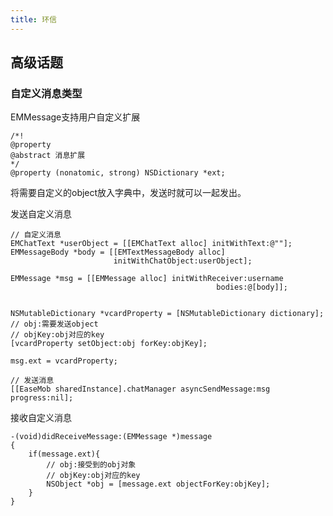 ```yaml
---
title: 环信
---
```


## 高级话题


### 自定义消息类型

EMMessage支持用户自定义扩展
	
	/*!
	@property
	@abstract 消息扩展
	*/	
	@property (nonatomic, strong) NSDictionary *ext;

	
将需要自定义的object放入字典中，发送时就可以一起发出。	


发送自定义消息


 	// 自定义消息
	EMChatText *userObject = [[EMChatText alloc] initWithText:@""];
	EMMessageBody *body = [[EMTextMessageBody alloc]
                           initWithChatObject:userObject];
 
    EMMessage *msg = [[EMMessage alloc] initWithReceiver:username
                                                  bodies:@[body]];
 
    
    NSMutableDictionary *vcardProperty = [NSMutableDictionary dictionary];
	// obj:需要发送object
	// objKey:obj对应的key
   	[vcardProperty setObject:obj forKey:objKey];        
  
    msg.ext = vcardProperty;
    
    // 发送消息
	[[EaseMob sharedInstance].chatManager asyncSendMessage:msg progress:nil];
    
 
 
接收自定义消息

	-(void)didReceiveMessage:(EMMessage *)message
	{
		if(message.ext){
			// obj:接受到的obj对象
			// objKey:obj对应的key
			NSObject *obj = [message.ext objectForKey:objKey];
		}			
	}


